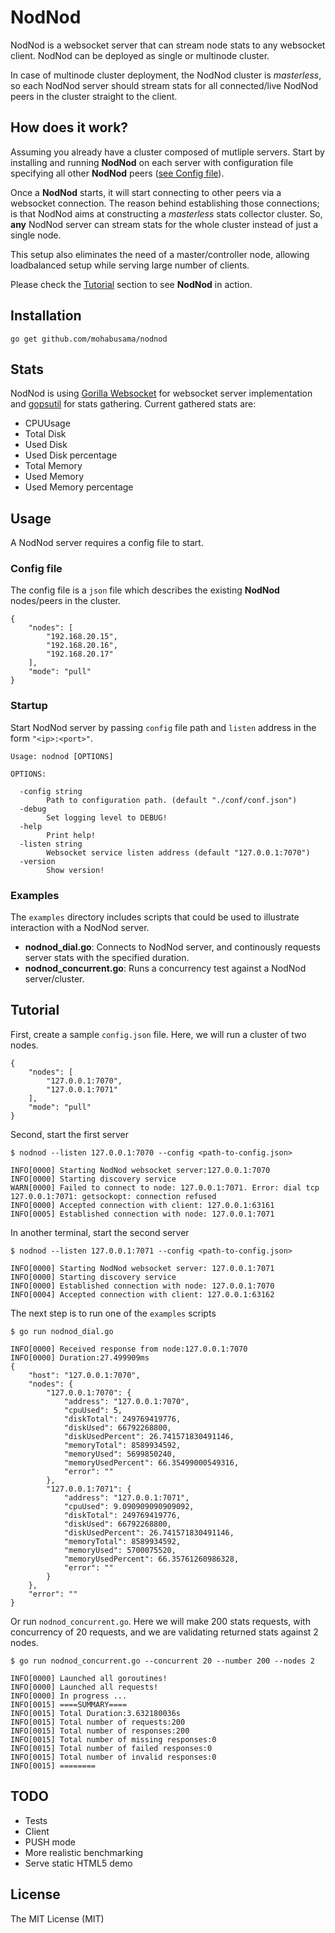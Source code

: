 # NodNod

NodNod is a websocket server that can stream node stats to any websocket client. NodNod can be deployed as single or multinode cluster.

In case of multinode cluster deployment, the NodNod cluster is *masterless*, so each NodNod server should stream stats for all connected/live NodNod peers in the cluster straight to the client.

## How does it work?

Assuming you already have a cluster composed of mutliple servers. Start by installing and running **NodNod** on each server with configuration file specifying all other **NodNod** peers ([see Config file](#config-file)).

Once a **NodNod** starts, it will start connecting to other peers via a websocket connection. The reason behind establishing those connections; is that NodNod aims at constructing a *masterless* stats collector cluster. So, **any** NodNod server can stream stats for the whole cluster instead of just a single node. 

This setup also eliminates the need of a master/controller node, allowing loadbalanced setup while serving large number of clients.

Please check the [Tutorial](#tutorial) section to see **NodNod** in action.

## Installation

    go get github.com/mohabusama/nodnod

## Stats

NodNod is using [Gorilla Websocket](https://github.com/gorilla/websocket) for websocket server implementation and [gopsutil](https://github.com/shirou/gopsutil) for stats gathering. Current gathered stats are:

* CPUUsage
* Total Disk
* Used Disk
* Used Disk percentage
* Total Memory
* Used Memory
* Used Memory percentage

## Usage

A NodNod server requires a config file to start.

### Config file

The config file is a `json` file which describes the existing **NodNod** nodes/peers in the cluster.

    {
        "nodes": [
            "192.168.20.15",
            "192.168.20.16",
            "192.168.20.17"
        ],
        "mode": "pull"
    }

### Startup

Start NodNod server by passing `config` file path and `listen` address in the form `"<ip>:<port>"`.

    Usage: nodnod [OPTIONS]
    
    OPTIONS:
    
      -config string
            Path to configuration path. (default "./conf/conf.json")
      -debug
            Set logging level to DEBUG!
      -help
            Print help!
      -listen string
            Websocket service listen address (default "127.0.0.1:7070")
      -version
            Show version!

### Examples

The `examples` directory includes scripts that could be used to illustrate interaction with a NodNod server.

- **nodnod_dial.go**: Connects to NodNod server, and continously requests server stats with the specified duration.
- **nodnod_concurrent.go**: Runs a concurrency test against a NodNod server/cluster.

## Tutorial

First, create a sample `config.json` file. Here, we will run a cluster of two nodes.

    {
        "nodes": [
            "127.0.0.1:7070",
            "127.0.0.1:7071"
        ],
        "mode": "pull"
    }

Second, start the first server

    $ nodnod --listen 127.0.0.1:7070 --config <path-to-config.json>
    
    INFO[0000] Starting NodNod websocket server:127.0.0.1:7070 
    INFO[0000] Starting discovery service                   
    WARN[0000] Failed to connect to node: 127.0.0.1:7071. Error: dial tcp 127.0.0.1:7071: getsockopt: connection refused 
    INFO[0000] Accepted connection with client: 127.0.0.1:63161 
    INFO[0005] Established connection with node: 127.0.0.1:7071 

In another terminal, start the second server

    $ nodnod --listen 127.0.0.1:7071 --config <path-to-config.json>
    
    INFO[0000] Starting NodNod websocket server: 127.0.0.1:7071 
    INFO[0000] Starting discovery service
    INFO[0000] Established connection with node: 127.0.0.1:7070 
    INFO[0004] Accepted connection with client: 127.0.0.1:63162 

The next step is to run one of the `examples` scripts

    $ go run nodnod_dial.go
    
    INFO[0000] Received response from node:127.0.0.1:7070   
    INFO[0000] Duration:27.499909ms                        
    {
        "host": "127.0.0.1:7070",
        "nodes": {
            "127.0.0.1:7070": {
                "address": "127.0.0.1:7070",
                "cpuUsed": 5,
                "diskTotal": 249769419776,
                "diskUsed": 66792268800,
                "diskUsedPercent": 26.741571830491146,
                "memoryTotal": 8589934592,
                "memoryUsed": 5699850240,
                "memoryUsedPercent": 66.35499000549316,
                "error": ""
            },
            "127.0.0.1:7071": {
                "address": "127.0.0.1:7071",
                "cpuUsed": 9.090909090909092,
                "diskTotal": 249769419776,
                "diskUsed": 66792268800,
                "diskUsedPercent": 26.741571830491146,
                "memoryTotal": 8589934592,
                "memoryUsed": 5700075520,
                "memoryUsedPercent": 66.35761260986328,
                "error": ""
            }
        },
        "error": ""
    }

Or run `nodnod_concurrent.go`. Here we will make 200 stats requests, with concurrency of 20 requests, and we are validating returned stats against 2 nodes. 

    $ go run nodnod_concurrent.go --concurrent 20 --number 200 --nodes 2

    INFO[0000] Launched all goroutines!                     
    INFO[0000] Launched all requests!                       
    INFO[0000] In progress ...                              
    INFO[0015] ====SUMMARY====                              
    INFO[0015] Total Duration:3.632180036s                 
    INFO[0015] Total number of requests:200                 
    INFO[0015] Total number of responses:200                
    INFO[0015] Total number of missing responses:0          
    INFO[0015] Total number of failed responses:0           
    INFO[0015] Total number of invalid responses:0           
    INFO[0015] ========                                     

## TODO

- Tests
- Client
- PUSH mode
- More realistic benchmarking
- Serve static HTML5 demo

## License

The MIT License (MIT)
